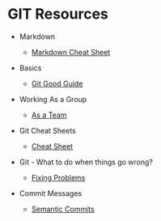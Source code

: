 # GIT Resources

* Markdown

  * [Markdown Cheat Sheet](https://github.com/adam-p/markdown-here/wiki/Markdown-Cheatsheet)

* Basics

  * [Git Good Guide](https://github.com/Rasbandit/Git-Good-Guide)

* Working As a Group

  * [As a Team](https://gist.github.com/Chaser324/ce0505fbed06b947d962)

* Git Cheat Sheets

  * [Cheat Sheet](https://www.git-tower.com/blog/git-cheat-sheet/)

* Git - What to do when things go wrong?

  * [Fixing Problems](https://github.com/k88hudson/git-flight-rules)

* Commit Messages

  * [Semantic Commits](https://seesparkbox.com/foundry/semantic_commit_messages)
